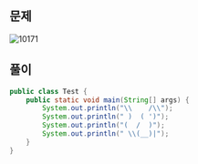 ## 문제
![10171](https://user-images.githubusercontent.com/98507442/153439862-59190b62-e53f-44db-8b77-3bb61db19dfe.png)

## 풀이
~~~java
public class Test {
	public static void main(String[] args) {
		System.out.println("\\    /\\");
		System.out.println(" )  ( ')");
		System.out.println("(  /  )");
		System.out.println(" \\(__)|");
	}
}
~~~
